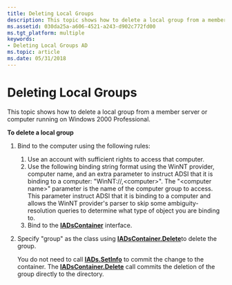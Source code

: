 ```yaml
---
title: Deleting Local Groups
description: This topic shows how to delete a local group from a member server or computer running on Windows 2000 Professional.
ms.assetid: 030da25a-a606-4521-a243-d902c772fd00
ms.tgt_platform: multiple
keywords:
- Deleting Local Groups AD
ms.topic: article
ms.date: 05/31/2018
---
```


# Deleting Local Groups

This topic shows how to delete a local group from a member server or computer running on Windows 2000 Professional.

**To delete a local group**

1.  Bind to the computer using the following rules:
    1.  Use an account with sufficient rights to access that computer.
    2.  Use the following binding string format using the WinNT provider, computer name, and an extra parameter to instruct ADSI that it is binding to a computer: "WinNT://<computer name>,&lt;computer&gt;". The "&lt;computer name&gt;" parameter is the name of the computer group to access. This parameter instruct ADSI that it is binding to a computer and allows the WinNT provider's parser to skip some ambiguity-resolution queries to determine what type of object you are binding to.
    3.  Bind to the [**IADsContainer**](/windows/desktop/api/iads/nn-iads-iadscontainer) interface.
2.  Specify "group" as the class using [**IADsContainer.Delete**](/windows/desktop/api/iads/nf-iads-iadscontainer-delete)to delete the group.

    You do not need to call [**IADs.SetInfo**](/windows/desktop/api/iads/nf-iads-iads-setinfo) to commit the change to the container. The [**IADsContainer.Delete**](/windows/desktop/api/iads/nf-iads-iadscontainer-delete) call commits the deletion of the group directly to the directory.

 

 
